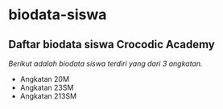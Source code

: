 # biodata-siswa

Daftar biodata siswa Crocodic Academy
---
*Berikut adalah biodata siswa terdiri yang dari 3 angkatan.*
- Angkatan 20M
- Angkatan 23SM
- Angkatan 213SM
